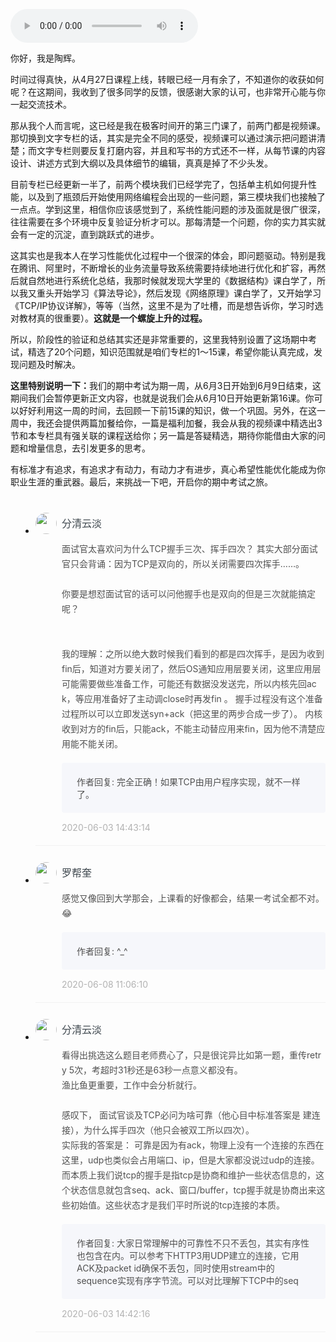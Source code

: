 <audio title="期中考试｜行至半程，你的收获如何呢？" src="https://static001.geekbang.org/resource/audio/a9/20/a949d9f1c8356954ae36645160619b20.mp3" controls="controls"></audio> 
<p>你好，我是陶辉。</p><p>时间过得真快，从4月27日课程上线，转眼已经一月有余了，不知道你的收获如何呢？在这期间，我收到了很多同学的反馈，很感谢大家的认可，也非常开心能与你一起交流技术。</p><p>那从我个人而言呢，这已经是我在极客时间开的第三门课了，前两门都是视频课。那切换到文字专栏的话，其实是完全不同的感受，视频课可以通过演示把问题讲清楚；而文字专栏则要反复打磨内容，并且和写书的方式还不一样，从每节课的内容设计、讲述方式到大纲以及具体细节的编辑，真真是掉了不少头发。</p><p>目前专栏已经更新一半了，前两个模块我们已经学完了，包括单主机如何提升性能，以及到了瓶颈后开始使用网络编程会出现的一些问题，第三模块我们也接触了一点点。学到这里，相信你应该感觉到了，系统性能问题的涉及面就是很广很深，往往需要在多个环境中反复验证分析才可以。那每清楚一个问题，你的实力其实就会有一定的沉淀，直到跳跃式的进步。</p><p>这其实也是我本人在学习性能优化过程中一个很深的体会，即问题驱动。特别是我在腾讯、阿里时，不断增长的业务流量导致系统需要持续地进行优化和扩容，再然后就自然地进行系统化总结，我那时候就发现大学里的《数据结构》课白学了，所以我又重头开始学习《算法导论》，然后发现《网络原理》课白学了，又开始学习《TCP/IP协议详解》，等等（当然，这里不是为了吐槽，而是想告诉你，学习时选对教材真的很重要）。<strong>这就是一个螺旋上升的过程。</strong></p><!-- [[[read_end]]] --><p>所以，阶段性的验证和总结其实还是非常重要的，这里我特别设置了这场期中考试，精选了20个问题，知识范围就是咱们专栏的1～15课，希望你能认真完成，发现问题及时解决。</p><p><strong><span class="orange">这里特别说明一下：</span></strong>我们的期中考试为期一周，从6月3日开始到6月9日结束，这期间我们会暂停更新正文内容，也就是说我们会从6月10日开始更新第16课。你可以好好利用这一周的时间，去回顾一下前15课的知识，做一个巩固。另外，在这一周中，我还会提供两篇加餐给你，一篇是福利加餐，我会从我的视频课中精选出3节和本专栏具有强关联的课程送给你；另一篇是答疑精选，期待你能借由大家的问题和增量信息，去引发更多的思考。</p><p>有标准才有追求，有追求才有动力，有动力才有进步，真心希望性能优化能成为你职业生涯的重武器。最后，来挑战一下吧，开启你的期中考试之旅。</p><p><a href="http://time.geekbang.org/quiz/intro?act_id=170&exam_id=396"><img src="https://static001.geekbang.org/resource/image/28/a4/28d1be62669b4f3cc01c36466bf811a4.png?wh=1142*201" alt=""></a></p>
<style>
    ul {
      list-style: none;
      display: block;
      list-style-type: disc;
      margin-block-start: 1em;
      margin-block-end: 1em;
      margin-inline-start: 0px;
      margin-inline-end: 0px;
      padding-inline-start: 40px;
    }
    li {
      display: list-item;
      text-align: -webkit-match-parent;
    }
    ._2sjJGcOH_0 {
      list-style-position: inside;
      width: 100%;
      display: -webkit-box;
      display: -ms-flexbox;
      display: flex;
      -webkit-box-orient: horizontal;
      -webkit-box-direction: normal;
      -ms-flex-direction: row;
      flex-direction: row;
      margin-top: 26px;
      border-bottom: 1px solid rgba(233,233,233,0.6);
    }
    ._2sjJGcOH_0 ._3FLYR4bF_0 {
      width: 34px;
      height: 34px;
      -ms-flex-negative: 0;
      flex-shrink: 0;
      border-radius: 50%;
    }
    ._2sjJGcOH_0 ._36ChpWj4_0 {
      margin-left: 0.5rem;
      -webkit-box-flex: 1;
      -ms-flex-positive: 1;
      flex-grow: 1;
      padding-bottom: 20px;
    }
    ._2sjJGcOH_0 ._36ChpWj4_0 ._2zFoi7sd_0 {
      font-size: 16px;
      color: #3d464d;
      font-weight: 500;
      -webkit-font-smoothing: antialiased;
      line-height: 34px;
    }
    ._2sjJGcOH_0 ._36ChpWj4_0 ._2_QraFYR_0 {
      margin-top: 12px;
      color: #505050;
      -webkit-font-smoothing: antialiased;
      font-size: 14px;
      font-weight: 400;
      white-space: normal;
      word-break: break-all;
      line-height: 24px;
    }
    ._2sjJGcOH_0 ._10o3OAxT_0 {
      margin-top: 18px;
      border-radius: 4px;
      background-color: #f6f7fb;
    }
    ._2sjJGcOH_0 ._3klNVc4Z_0 {
      display: -webkit-box;
      display: -ms-flexbox;
      display: flex;
      -webkit-box-orient: horizontal;
      -webkit-box-direction: normal;
      -ms-flex-direction: row;
      flex-direction: row;
      -webkit-box-pack: justify;
      -ms-flex-pack: justify;
      justify-content: space-between;
      -webkit-box-align: center;
      -ms-flex-align: center;
      align-items: center;
      margin-top: 15px;
    }
    ._2sjJGcOH_0 ._10o3OAxT_0 ._3KxQPN3V_0 {
      color: #505050;
      -webkit-font-smoothing: antialiased;
      font-size: 14px;
      font-weight: 400;
      white-space: normal;
      word-break: break-word;
      padding: 20px 20px 20px 24px;
    }
    ._2sjJGcOH_0 ._3klNVc4Z_0 {
      display: -webkit-box;
      display: -ms-flexbox;
      display: flex;
      -webkit-box-orient: horizontal;
      -webkit-box-direction: normal;
      -ms-flex-direction: row;
      flex-direction: row;
      -webkit-box-pack: justify;
      -ms-flex-pack: justify;
      justify-content: space-between;
      -webkit-box-align: center;
      -ms-flex-align: center;
      align-items: center;
      margin-top: 15px;
    }
    ._2sjJGcOH_0 ._3Hkula0k_0 {
      color: #b2b2b2;
      font-size: 14px;
    }
</style><ul><li>
<div class="_2sjJGcOH_0"><img src="https://static001.geekbang.org/account/avatar/00/13/60/71/895ee6cf.jpg"
  class="_3FLYR4bF_0">
<div class="_36ChpWj4_0">
  <div class="_2zFoi7sd_0"><span>分清云淡</span>
  </div>
  <div class="_2_QraFYR_0">面试官太喜欢问为什么TCP握手三次、挥手四次？ 其实大部分面试官只会背诵：因为TCP是双向的，所以关闭需要四次挥手……。<br><br>你要是想怼面试官的话可以问他握手也是双向的但是三次就能搞定呢？<br><br><br>我的理解：之所以绝大数时候我们看到的都是四次挥手，是因为收到fin后，知道对方要关闭了，然后OS通知应用层要关闭，这里应用层可能需要做些准备工作，可能还有数据没发送完，所以内核先回ack，等应用准备好了主动调close时再发fin 。 握手过程没有这个准备过程所以可以立即发送syn+ack（把这里的两步合成一步了）。 内核收到对方的fin后，只能ack，不能主动替应用来fin，因为他不清楚应用能不能关闭。</div>
  <div class="_10o3OAxT_0">
    <p class="_3KxQPN3V_0">作者回复: 完全正确！如果TCP由用户程序实现，就不一样了。</p>
  </div>
  <div class="_3klNVc4Z_0">
    <div class="_3Hkula0k_0">2020-06-03 14:43:14</div>
  </div>
</div>
</div>
</li>
<li>
<div class="_2sjJGcOH_0"><img src="https://static001.geekbang.org/account/avatar/00/13/67/dd/55aa6e07.jpg"
  class="_3FLYR4bF_0">
<div class="_36ChpWj4_0">
  <div class="_2zFoi7sd_0"><span>罗帮奎</span>
  </div>
  <div class="_2_QraFYR_0">感觉又像回到大学那会，上课看的好像都会，结果一考试全都不对。😂</div>
  <div class="_10o3OAxT_0">
    <p class="_3KxQPN3V_0">作者回复: ^_^</p>
  </div>
  <div class="_3klNVc4Z_0">
    <div class="_3Hkula0k_0">2020-06-08 11:06:10</div>
  </div>
</div>
</div>
</li>
<li>
<div class="_2sjJGcOH_0"><img src="https://static001.geekbang.org/account/avatar/00/13/60/71/895ee6cf.jpg"
  class="_3FLYR4bF_0">
<div class="_36ChpWj4_0">
  <div class="_2zFoi7sd_0"><span>分清云淡</span>
  </div>
  <div class="_2_QraFYR_0">看得出挑选这么题目老师费心了，只是很诧异比如第一题，重传retry 5次，考超时31秒还是63秒一点意义都没有。<br>渔比鱼更重要，工作中会分析就行。<br><br>感叹下， 面试官谈及TCP必问为啥可靠（他心目中标准答案是 建连接），为什么挥手四次（他只会被双工所以四次）。<br>实际我的答案是： 可靠是因为有ack，物理上没有一个连接的东西在这里，udp也类似会占用端口、ip，但是大家都没说过udp的连接。而本质上我们说tcp的握手是指tcp是协商和维护一些状态信息的，这个状态信息就包含seq、ack、窗口&#47;buffer，tcp握手就是协商出来这些初始值。这些状态才是我们平时所说的tcp连接的本质。</div>
  <div class="_10o3OAxT_0">
    <p class="_3KxQPN3V_0">作者回复: 大家日常理解中的可靠性不只不丢包，其实有序性也包含在内。可以参考下HTTP3用UDP建立的连接，它用ACK及packet id确保不丢包，同时使用stream中的sequence实现有序字节流。可以对比理解下TCP中的seq</p>
  </div>
  <div class="_3klNVc4Z_0">
    <div class="_3Hkula0k_0">2020-06-03 14:42:16</div>
  </div>
</div>
</div>
</li>
</ul>